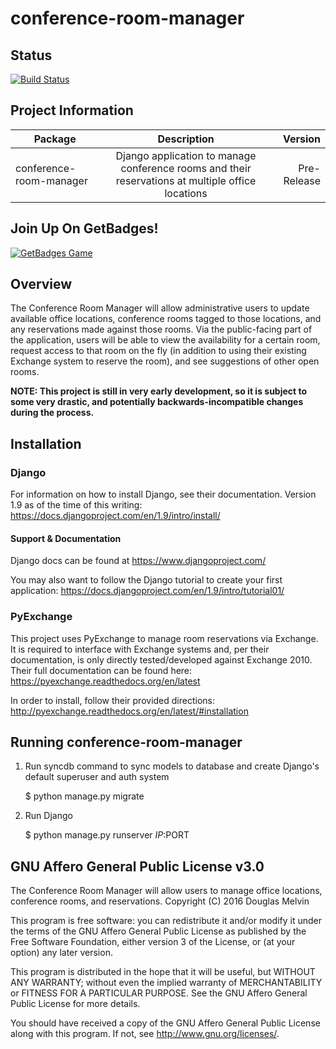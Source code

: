 # conference-room-manager

## Status
[![Build Status](https://travis-ci.org/duggym122/conference-room-manager.svg?branch=master)](https://travis-ci.org/duggym122/conference-room-manager)

## Project Information
| Package       | Description   | Version|
| ------------- |:-------------:| -----:|
| conference-room-manager| Django application to manage conference rooms and their reservations at multiple office locations | Pre-Release |

## Join Up On GetBadges!
[![GetBadges Game](https://duggym122-conference-room-manager.getbadges.io/shield/company/duggym122-conference-room-manager)](https://duggym122-conference-room-manager.getbadges.io/?ref=shield-game)

## Overview
The Conference Room Manager will allow administrative users to update available office locations, conference rooms tagged to those locations, and any reservations made against those rooms. Via the public-facing part of the application, users will be able to view the availability for a certain room, request access to that room on the fly (in addition to using their existing Exchange system to reserve the room), and see suggestions of other open rooms. 

**NOTE: This project is still in very early development, so it is subject to some very drastic, and potentially backwards-incompatible changes during the process.**

## Installation

### Django

For information on how to install Django, see their documentation. Version 1.9 as of the time of this writing: https://docs.djangoproject.com/en/1.9/intro/install/

#### Support & Documentation

Django docs can be found at https://www.djangoproject.com/

You may also want to follow the Django tutorial to create your first application:
https://docs.djangoproject.com/en/1.9/intro/tutorial01/

### PyExchange

This project uses PyExchange to manage room reservations via Exchange. It is required to interface with Exchange systems and, per their documentation, is only directly tested/developed against Exchange 2010. Their full documentation can be found here: https://pyexchange.readthedocs.org/en/latest 

In order to install, follow their provided directions: http://pyexchange.readthedocs.org/en/latest/#installation 

## Running conference-room-manager

1) Run syncdb command to sync models to database and create Django's default superuser and auth system

    $ python manage.py migrate

2) Run Django

    $ python manage.py runserver $IP:$PORT

## GNU Affero General Public License v3.0

The Conference Room Manager will allow users to manage office locations, conference rooms, and reservations.
Copyright (C) 2016  Douglas Melvin

This program is free software: you can redistribute it and/or modify it under the terms of the GNU Affero General Public License as published by the Free Software Foundation, either version 3 of the License, or (at your option) any later version.

This program is distributed in the hope that it will be useful, but WITHOUT ANY WARRANTY; without even the implied warranty of MERCHANTABILITY or FITNESS FOR A PARTICULAR PURPOSE.  See the GNU Affero General Public License for more details.

You should have received a copy of the GNU Affero General Public License along with this program.  If not, see <http://www.gnu.org/licenses/>.
